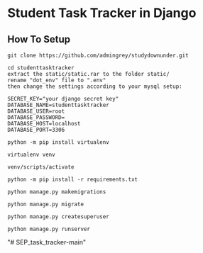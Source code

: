 # Student Task Tracker in Django


## How To Setup
```
git clone https://github.com/admingrey/studydownunder.git
```
```
cd studenttasktracker
extract the static/static.rar to the folder static/
rename "dot_env" file to ".env"
then change the settings according to your mysql setup:

SECRET_KEY="your django secret key"
DATABASE_NAME=studenttasktracker
DATABASE_USER=root
DATABASE_PASSWORD=
DATABASE_HOST=localhost
DATABASE_PORT=3306

```
```
python -m pip install virtualenv
```
```
virtualenv venv
```
```
venv/scripts/activate
```
```
python -m pip install -r requirements.txt
```
```
python manage.py makemigrations
```
```
python manage.py migrate
```
```
python manage.py createsuperuser
```
```
python manage.py runserver
```
"# SEP_task_tracker-main" 
